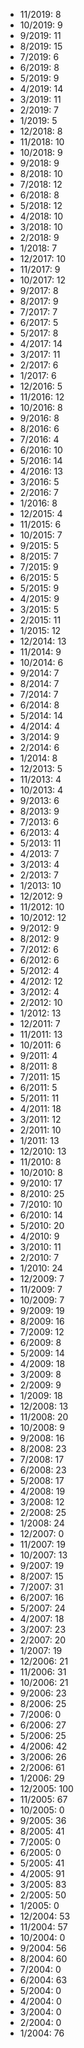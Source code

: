 *  11/2019: 8
*  10/2019: 9
*  9/2019: 11
*  8/2019: 15
*  7/2019: 6
*  6/2019: 8
*  5/2019: 9
*  4/2019: 14
*  3/2019: 11
*  2/2019: 7
*  1/2019: 5
*  12/2018: 8
*  11/2018: 10
*  10/2018: 9
*  9/2018: 9
*  8/2018: 10
*  7/2018: 12
*  6/2018: 8
*  5/2018: 12
*  4/2018: 10
*  3/2018: 10
*  2/2018: 9
*  1/2018: 7
*  12/2017: 10
*  11/2017: 9
*  10/2017: 12
*  9/2017: 8
*  8/2017: 9
*  7/2017: 7
*  6/2017: 5
*  5/2017: 8
*  4/2017: 14
*  3/2017: 11
*  2/2017: 6
*  1/2017: 6
*  12/2016: 5
*  11/2016: 12
*  10/2016: 8
*  9/2016: 8
*  8/2016: 6
*  7/2016: 4
*  6/2016: 10
*  5/2016: 14
*  4/2016: 13
*  3/2016: 5
*  2/2016: 7
*  1/2016: 8
*  12/2015: 4
*  11/2015: 6
*  10/2015: 7
*  9/2015: 5
*  8/2015: 7
*  7/2015: 9
*  6/2015: 5
*  5/2015: 9
*  4/2015: 9
*  3/2015: 5
*  2/2015: 11
*  1/2015: 12
*  12/2014: 13
*  11/2014: 9
*  10/2014: 6
*  9/2014: 7
*  8/2014: 7
*  7/2014: 7
*  6/2014: 8
*  5/2014: 14
*  4/2014: 4
*  3/2014: 9
*  2/2014: 6
*  1/2014: 8
*  12/2013: 5
*  11/2013: 4
*  10/2013: 4
*  9/2013: 6
*  8/2013: 9
*  7/2013: 6
*  6/2013: 4
*  5/2013: 11
*  4/2013: 7
*  3/2013: 4
*  2/2013: 7
*  1/2013: 10
*  12/2012: 9
*  11/2012: 10
*  10/2012: 12
*  9/2012: 9
*  8/2012: 9
*  7/2012: 6
*  6/2012: 6
*  5/2012: 4
*  4/2012: 12
*  3/2012: 4
*  2/2012: 10
*  1/2012: 13
*  12/2011: 7
*  11/2011: 13
*  10/2011: 6
*  9/2011: 4
*  8/2011: 8
*  7/2011: 15
*  6/2011: 5
*  5/2011: 11
*  4/2011: 18
*  3/2011: 12
*  2/2011: 10
*  1/2011: 13
*  12/2010: 13
*  11/2010: 8
*  10/2010: 8
*  9/2010: 17
*  8/2010: 25
*  7/2010: 10
*  6/2010: 14
*  5/2010: 20
*  4/2010: 9
*  3/2010: 11
*  2/2010: 7
*  1/2010: 24
*  12/2009: 7
*  11/2009: 7
*  10/2009: 7
*  9/2009: 19
*  8/2009: 16
*  7/2009: 12
*  6/2009: 8
*  5/2009: 14
*  4/2009: 18
*  3/2009: 8
*  2/2009: 9
*  1/2009: 18
*  12/2008: 13
*  11/2008: 20
*  10/2008: 9
*  9/2008: 16
*  8/2008: 23
*  7/2008: 17
*  6/2008: 23
*  5/2008: 17
*  4/2008: 19
*  3/2008: 12
*  2/2008: 25
*  1/2008: 24
*  12/2007: 0
*  11/2007: 19
*  10/2007: 13
*  9/2007: 19
*  8/2007: 15
*  7/2007: 31
*  6/2007: 16
*  5/2007: 24
*  4/2007: 18
*  3/2007: 23
*  2/2007: 20
*  1/2007: 19
*  12/2006: 21
*  11/2006: 31
*  10/2006: 21
*  9/2006: 23
*  8/2006: 25
*  7/2006: 0
*  6/2006: 27
*  5/2006: 25
*  4/2006: 42
*  3/2006: 26
*  2/2006: 61
*  1/2006: 29
*  12/2005: 100
*  11/2005: 67
*  10/2005: 0
*  9/2005: 36
*  8/2005: 41
*  7/2005: 0
*  6/2005: 0
*  5/2005: 41
*  4/2005: 91
*  3/2005: 83
*  2/2005: 50
*  1/2005: 0
*  12/2004: 53
*  11/2004: 57
*  10/2004: 0
*  9/2004: 56
*  8/2004: 60
*  7/2004: 0
*  6/2004: 63
*  5/2004: 0
*  4/2004: 0
*  3/2004: 0
*  2/2004: 0
*  1/2004: 76